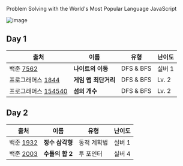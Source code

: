 Problem Solving with the World's Most Popular Language JavaScript

![image](https://github.com/TAlgorhythm/kyeryoong/assets/98510309/d4d9049e-2baf-4a0e-92f5-af0e3067f2dc)

## Day 1

| 출처                                                                                    | 이름                 | 유형      | 난이도 |
| --------------------------------------------------------------------------------------- | -------------------- | --------- | ------ |
| 백준 [7562](https://www.acmicpc.net/problem/7562)                                       | **나이트의 이동**    | DFS & BFS | 실버 1 |
| 프로그래머스 [1844](https://school.programmers.co.kr/learn/courses/30/lessons/1844)     | **게임 맵 최단거리** | DFS & BFS | Lv. 2  |
| 프로그래머스 [154540](https://school.programmers.co.kr/learn/courses/30/lessons/154540) | **섬의 개수**        | DFS & BFS | Lv. 2  |

## Day 2

| 출처                                              | 이름            | 유형        | 난이도 |
| ------------------------------------------------- | --------------- | ----------- | ------ |
| 백준 [1932](https://www.acmicpc.net/problem/1932) | **정수 삼각형** | 동적 계획법 | 실버 1 |
| 백준 [2003](https://www.acmicpc.net/problem/2003) | **수들의 합 2** | 투 포인터   | 실버 4 |
